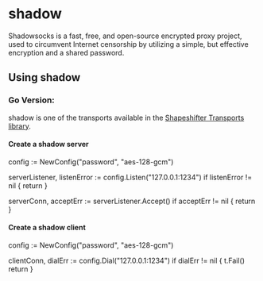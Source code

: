# shadow

Shadowsocks is a fast, free, and open-source encrypted proxy project, used to circumvent Internet censorship by utilizing a simple, but effective encryption and a shared password.

## Using shadow

### Go Version:

shadow is one of the transports available in the [Shapeshifter Transports library](https://github.com/OperatorFoundation/shapeshifter-transports).

#### Create a shadow server

config := NewConfig("password", "aes-128-gcm")

serverListener, listenError := config.Listen("127.0.0.1:1234")
if listenError != nil {
    return
}

serverConn, acceptErr := serverListener.Accept()
if acceptErr != nil {
    return
}

#### Create a shadow client

config := NewConfig("password", "aes-128-gcm")

clientConn, dialErr := config.Dial("127.0.0.1:1234")
if dialErr != nil {
    t.Fail()
    return
}
